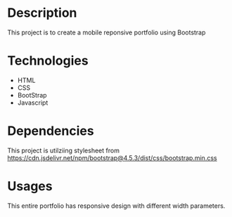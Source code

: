 # Description
This project is to create a mobile reponsive portfolio using Bootstrap

# Technologies

* HTML
* CSS
* BootStrap
* Javascript

# Dependencies

This project is utilziing stylesheet from https://cdn.jsdelivr.net/npm/bootstrap@4.5.3/dist/css/bootstrap.min.css

# Usages

This entire portfolio has responsive design with different width parameters. 
